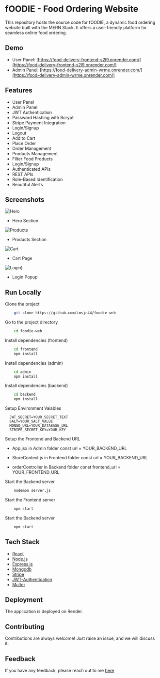 # fOODIE - Food Ordering Website

This repository hosts the source code for fOODIE, a dynamic food ordering website built with the MERN Stack. It offers a user-friendly platform for seamless online food ordering.

## Demo

- User Panel: [https://food-delivery-frontend-s2l9.onrender.com/](https://food-delivery-frontend-s2l9.onrender.com/)
- Admin Panel: [https://food-delivery-admin-wrme.onrender.com/](https://food-delivery-admin-wrme.onrender.com/)

## Features

- User Panel
- Admin Panel
- JWT Authentication
- Password Hashing with Bcrypt
- Stripe Payment Integration
- Login/Signup
- Logout
- Add to Cart
- Place Order
- Order Management
- Products Management
- Filter Food Products
- Login/Signup
- Authenticated APIs
- REST APIs
- Role-Based Identification
- Beautiful Alerts

## Screenshots

![Hero](https://github.com/user-attachments/assets/d9d69354-bfaa-4508-a278-27e9f6289318)
- Hero Section

![Products](https://github.com/user-attachments/assets/bdc6f7ba-3d1c-4f5d-8e09-b573230cfb6d)
- Products Section

![Cart](https://github.com/user-attachments/assets/15e6f254-d476-49c9-b855-a209931ee5a3)
- Cart Page

![Login](https://github.com/user-attachments/assets/8d807033-17a8-4e3b-b9b6-8103caa9cec9))
- Login Popup

## Run Locally

Clone the project

```bash
    git clone https://github.com/imsjn44/foodie-web
```
Go to the project directory

```bash
    cd foodie-web
```
Install dependencies (frontend)

```bash
    cd frontend
    npm install
```
Install dependencies (admin)

```bash
    cd admin
    npm install
```
Install dependencies (backend)

```bash
    cd backend
    npm install
```
Setup Environment Vaiables

```Make .env file in "backend" folder and store environment Variables
  JWT_SECRET=YOUR_SECRET_TEXT
  SALT=YOUR_SALT_VALUE
  MONGO_URL=YOUR_DATABASE_URL
  STRIPE_SECRET_KEY=YOUR_KEY
 ```

Setup the Frontend and Backend URL
   - App.jsx in Admin folder
      const url = YOUR_BACKEND_URL
     
  - StoreContext.js in Frontend folder
      const url = YOUR_BACKEND_URL

  - orderController in Backend folder
      const frontend_url = YOUR_FRONTEND_URL 

Start the Backend server

```bash
    nodemon server.js
```

Start the Frontend server

```bash
    npm start
```

Start the Backend server

```bash
    npm start
```
## Tech Stack
* [React](https://reactjs.org/)
* [Node.js](https://nodejs.org/en)
* [Express.js](https://expressjs.com/)
* [Mongodb](https://www.mongodb.com/)
* [Stripe](https://stripe.com/)
* [JWT-Authentication](https://jwt.io/introduction)
* [Multer](https://www.npmjs.com/package/multer)

## Deployment

The application is deployed on Render.

## Contributing

Contributions are always welcome!
Just raise an issue, and we will discuss it.

## Feedback

If you have any feedback, please reach out to me [here](https://www.linkedin.com/in/sujan-timalsina-b01127308/)
